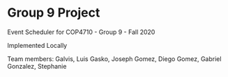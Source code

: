 # Group 9 Project
Event Scheduler for COP4710 - Group 9 - Fall 2020

Implemented Locally

Team members:
Galvis, Luis
Gasko, Joseph
Gomez, Diego
Gomez, Gabriel
Gonzalez, Stephanie